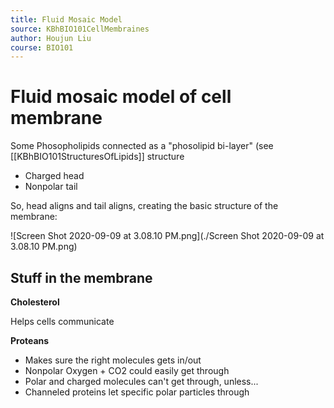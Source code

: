 ```yaml
---
title: Fluid Mosaic Model
source: KBhBIO101CellMembraines
author: Houjun Liu
course: BIO101
---
```


# Fluid mosaic model of cell membrane

Some Phosopholipids connected as a "phosolipid bi-layer" (see [[KBhBIO101StructuresOfLipids]] structure 

- Charged head
- Nonpolar tail

So, head aligns and tail aligns, creating the basic structure of the membrane:

![Screen Shot 2020-09-09 at 3.08.10 PM.png](./Screen Shot 2020-09-09 at 3.08.10 PM.png)

## Stuff in the membrane
**Cholesterol**

Helps cells communicate

**Proteans**

- Makes sure the right molecules gets in/out
- Nonpolar Oxygen + CO2 could easily get through
- Polar and charged molecules can't get through, unless...
- Channeled proteins let specific polar particles through
